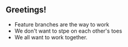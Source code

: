 ## Greetings!


* Feature branches are the way to work
* We don't want to stpe on each other's toes
* We all want to work together.